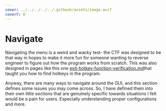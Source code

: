 ```yaml
---
cover: ../../../../../.gitbook/assets/image.avif
coverY: 0
---
```


# Navigate

Navigating the menu is a weird and wacky test- the CTF was designed to be that way in hopes to make it more fun for someone wanting to reverse engineer to figure out how the program works from scratch. This was also designed in pages like this one [exit-hotkey-function-verification.md](../../educational/exit-hotkey-function-verification.md "mention")that taught you how to find hotkeys in the program.&#x20;

Anyway, there are many ways to navigate around the GUI, and this section defines some issues you may come across. So, I have defined them into their own little sections that are genuinely specific towards situations I felt would be a pain for users. Especially understanding proper configurations and more.

